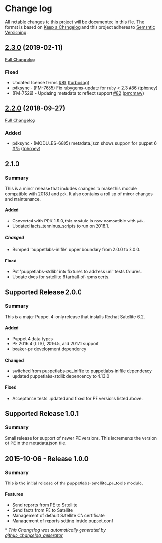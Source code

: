 # Change log

All notable changes to this project will be documented in this file. The format is based on [Keep a Changelog](http://keepachangelog.com/en/1.0.0/) and this project adheres to [Semantic Versioning](http://semver.org).

## [2.3.0](https://github.com/puppetlabs/puppetlabs-satellite_pe_tools/tree/2.3.0) (2019-02-11)

[Full Changelog](https://github.com/puppetlabs/puppetlabs-satellite_pe_tools/compare/2.2.0...2.3.0)

### Fixed

- Updated license terms [\#89](https://github.com/puppetlabs/puppetlabs-satellite_pe_tools/pull/89) ([turbodog](https://github.com/turbodog))
- pdksync - \(FM-7655\) Fix rubygems-update for ruby \< 2.3 [\#86](https://github.com/puppetlabs/puppetlabs-satellite_pe_tools/pull/86) ([tphoney](https://github.com/tphoney))
- \(FM-7529\) - Updating metadata to reflect support [\#82](https://github.com/puppetlabs/puppetlabs-satellite_pe_tools/pull/82) ([pmcmaw](https://github.com/pmcmaw))

## [2.2.0](https://github.com/puppetlabs/puppetlabs-satellite_pe_tools/tree/2.2.0) (2018-09-27)

[Full Changelog](https://github.com/puppetlabs/puppetlabs-satellite_pe_tools/compare/2.1.0...2.2.0)

### Added

- pdksync - \(MODULES-6805\) metadata.json shows support for puppet 6 [\#75](https://github.com/puppetlabs/puppetlabs-satellite_pe_tools/pull/75) ([tphoney](https://github.com/tphoney))

## 2.1.0
### Summary
This is a minor release that includes changes to make this module compatible with 2018.1 and `pdk`. It also contains a roll up of minor changes and maintenance.

#### Added
- Converted with PDK 1.5.0, this module is now compatible with `pdk`.
- Updated facts_terminus_scripts to run on 2018.1.

##### Changed
- Bumped 'puppetlabs-inifile' upper boundary from 2.0.0 to 3.0.0.

#### Fixed
- Put 'puppetlabs-stdlib' into fixtures to address unit tests failures.
- Update docs for satellite 6 tarball-of-rpms certs.

## Supported Release 2.0.0
### Summary
This is a major Puppet 4-only release that installs Redhat Satellite 6.2.

#### Added
- Puppet 4 data types
- PE 2016.4 (LTS), 2016.5, and 2017.1 support
- beaker-pe development dependency

#### Changed
- switched from puppetlabs-pe_inifile to puppetlabs-inifile dependency
- updated puppetlabs-stdlib dependency to 4.13.0

#### Fixed
- Acceptance tests updated and fixed for PE versions listed above.

## Supported Release 1.0.1
### Summary

Small release for support of newer PE versions. This increments the version of PE in the metadata.json file.

## 2015-10-06 - Release 1.0.0
### Summary

This is the initial release of the puppetlabs-satellite_pe_tools module.

#### Features
- Send reports from PE to Satellite
- Send facts from PE to Satellite
- Management of default Satellite CA certificate
- Management of reports setting inside puppet.conf


\* *This Changelog was automatically generated by [github_changelog_generator](https://github.com/skywinder/Github-Changelog-Generator)*
